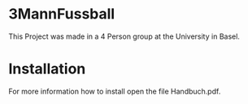 # 3MannFussball
This Project was made in a 4 Person group at the University in Basel.

# Installation
For more information how to install open the file Handbuch.pdf.
